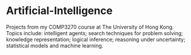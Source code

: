 # Artificial-Intelligence
Projects from my COMP3270 course at The University of Hong Kong. Topics include: intelligent agents; search techniques for problem solving; knowledge representation; logical inference; reasoning under uncertainty; statistical models and machine learning.
